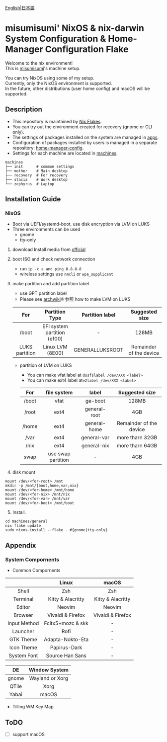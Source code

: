 [English](./README.md)|[日本語](./README-ja.md)

# misumisumi' NixOS & nix-darwin System Configuration & Home-Manager Configuration Flake

Welcome to the nix environment!  
This is [misumisumi](https://github.com/misumisumi)'s machine setup.

You can try NixOS using some of my setup.  
Currently, only the NixOS environment is supported.  
In the future, other distributions (user home config) and macOS will be supported.

## Description

- This repository is maintained by [Nix Flakes](https://nixos.wiki/wiki/Flakes).
- You can try out the environment created for recovery (gnome or CLI only).
- The settings of packages installed on the system are managed in [apps](./apps).
- Configuration of packages installed by users is managed in a separate repository: [home-manager-config]().
- Settings for each machine are located in [machines](./machines).

```
machines
├── init      # common settings
├── mother    # Main desktop
├── recovery  # For recovery
├── stacia    # Work desktop
└── zephyrus  # Laptop
```

## Installation Guide

### NixOS

- Boot via UEFI/systemd-boot, use disk encryption via LVM on LUKS
- Three environments can be used
  - gnome
  - tty-only

1. download Install media from [official](https://nixos.org/download.html)
2. boot ISO and check network connection
   - run `ip -c a and ping 8.8.8.8`
   - wireless settings use `nmcli` or `wpa_supplicant`
3. make partition and add partition label

   - use GPT partition label
   - Please see [archwiki](https://wiki.archlinux.org/title/Dm-crypt/Encrypting_an_entire_system#LVM_on_LUKS)を参照 how to make LVM on LUKS

   |      For       |       Partition Type        | Partition label |     Suggested size      |
   | :------------: | :-------------------------: | :-------------: | :---------------------: |
   |     /boot      | EFI system partition (ef00) |       \-        |          128MB          |
   | LUKS partition |      Linux LVM (8E00)       | GENERALLUKSROOT | Remainder of the device |

   - partition of LVM on LUKS

     - You can make vfat label at `dosfslabel /dev/XXX <label>`
     - You can make ext4 label at`e2label /dev/XXX <label>`

     |  For  |    file system     |    label     |     Suggested size      |
     | :---: | :----------------: | :----------: | :---------------------: |
     | /boot |        vfat        |   ge-boot    |          128MB          |
     | /root |        ext4        | general-root |           4GB           |
     | /home |        ext4        | general-home | Remainder of the device |
     | /var  |        ext4        | general-var  |     more tharn 32GB     |
     | /nix  |        ext4        | general-nix  |     more tharn 64GB     |
     | swap  | use swap partition |      \-      |           4GB           |

4. disk mount

```
mount /dev/<for-root> /mnt
mkdir -p /mnt/{boot,home,var,nix}
mount /dev/<for-home> /mnt/home
mount /dev/<for-nix> /mnt/nix
mount /dev/<for-var> /mnt/var
mount /dev/<for-boot> /mnt/boot
```

5. Install.

```
cd machines/general
nix flake update
sudo nixos-install --flake . #{gnome|tty-only}
```

## Appendix

### System Compornents

- Common Compornents

|              |       Linux       |       macOS       |
| :----------: | :---------------: | :---------------: |
|    Shell     |        Zsh        |        Zsh        |
|   Terminal   | Kitty & Alacritty | Kitty & Alacritty |
|    Editor    |      Neovim       |      Neovim       |
|   Browser    | Vivaldi & Firefox | Vivaldi & Firefox |
| Input Method | Fcitx5+mozc & skk |        \-         |
|   Launcher   |       Rofi        |        \-         |
|  GTK Theme   | Adapta-Nokto-Eta  |        \-         |
|  Icon Theme  |   Papirus-Dark    |        \-         |
| System Font  |  Source Han Sans  |        \-         |

|  DE   |  Window System  |
| :---: | :-------------: |
| gnome | Wayland or Xorg |
| QTile |      Xorg       |
| Yabai |      macOS      |

- Tilling WM Key Map

## ToDO

- [ ] support macOS
